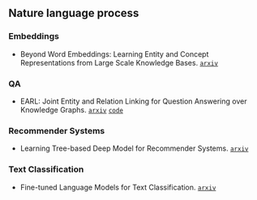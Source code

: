 ## Nature language process

### Embeddings

- Beyond Word Embeddings: Learning Entity and Concept Representations from Large Scale Knowledge Bases. [`arxiv`](https://arxiv.org/abs/1801.00388)

### QA

- EARL: Joint Entity and Relation Linking for Question Answering over Knowledge Graphs. [`arxiv`](https://arxiv.org/abs/1801.03825) [`code`](https://github.com//AskNowQA/EARL)

### Recommender Systems

- Learning Tree-based Deep Model for Recommender Systems. [`arxiv`](https://arxiv.org/abs/1801.02294)

### Text Classification

- Fine-tuned Language Models for Text Classification. [`arxiv`](https://arxiv.org/abs/1801.06146)
